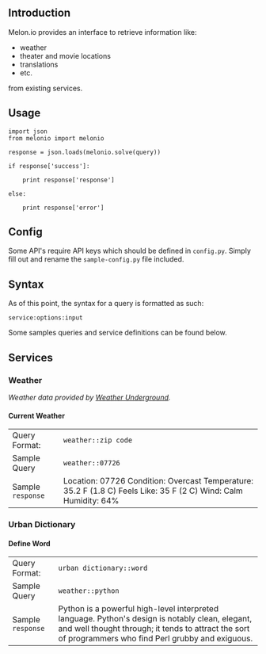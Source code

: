 ## Introduction

Melon.io provides an interface to retrieve information like:

- weather
- theater and movie locations
- translations
- etc.

from existing services.

## Usage

    import json
    from melonio import melonio

    response = json.loads(melonio.solve(query))

    if response['success']:

        print response['response']

    else:

        print response['error']

## Config

Some API's require API keys which should be defined in `config.py`. Simply fill out and rename the `sample-config.py` file included.

## Syntax

As of this point, the syntax for a query is formatted as such:

    service:options:input

Some samples queries and service definitions can be found below.

## Services

### Weather

_Weather data provided by [Weather Underground]()._

#### Current Weather

| | |
|:-----------|:------------|
| Query Format:|`weather::zip code`|
| Sample Query |`weather::07726`|
| Sample `response` | Location: 07726 Condition: Overcast Temperature: 35.2 F (1.8 C) Feels Like: 35 F (2 C) Wind: Calm Humidity: 64% |

### Urban Dictionary

#### Define Word

| | |
|:-----------|:------------|
| Query Format:|`urban dictionary::word`|
| Sample Query |`weather::python`|
| Sample `response` | Python is a powerful high-level interpreted language. Python's design is notably clean, elegant, and well thought through; it tends to attract the sort of programmers who find Perl grubby and exiguous. |